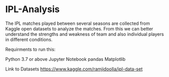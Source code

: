 # IPL-Analysis

The  IPL matches played between several seasons are collected from Kaggle open datasets to analyze the matches.
From this we can better understand the strengths and weakness of team and also individual players in different conditions.

Requirments to run this:

Python 3.7 or above
Jupyter Notebook
pandas 
Matplotlib

Link to Datasets https://www.kaggle.com/ramjidoolla/ipl-data-set 
